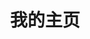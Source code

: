 ---
home: true
layout: BlogHome
icon: home
title: 我的主页
heroImage: /assets/icon/guide-maskable.png
heroText: Leonhardt's Blog
heroFullScreen: true
tagline: 吾生也有涯，而知也无涯
projects:
  - icon: project
    name: 主题文档
    desc: 博客使用主题的详细文档
    link: https://theme-hope.vuejs.press/zh/

  - icon: link
    name: 链接名称
    desc: 链接详细描述
    link: https://链接地址

  - icon: book
    name: 书籍名称
    desc: 书籍详细描述
    link: https://你的书籍链接

  # - icon: article
  #   name: 文章名称
  #   desc: 文章详细描述
  #   link: https://你的文章链接

  - icon: friend
    name: 伙伴名称
    desc: 伙伴详细介绍
    link: https://你的伙伴链接

  # - icon: /logo.svg
  #   name: 自定义项目
  #   desc: 自定义详细介绍
  #   link: https://你的自定义链接
  
comment: false
footer: 想，都是问题。做，才是答案。
---